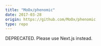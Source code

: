 ```yaml
---
title: "MoOx/phenomic"
date: 2017-03-28
origin: https://github.com/MoOx/phenomic
type: repo
---
```


DEPRECATED. Please use Next.js instead.